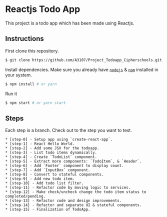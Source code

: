 # Reactjs Todo App

This project is a todo app which has been made using Reactjs. 

## Instructions

First clone this repository.
```bash
$ git clone https://github.com/A3107/Project_Todoapp_Cipherschools.git
```

Install dependencies. Make sure you already have [`nodejs`](https://nodejs.org/en/) & [`npm`](https://www.npmjs.com/) installed in your system.
```bash
$ npm install # or yarn
```

Run it
```bash
$ npm start # or yarn start
```

## Steps
Each step is a branch. Check out to the step you want to test.

```
* [step-0] - Setup app using `create-react-app`.
* [step-1] - React Hello World.
* [step-2] - Add some JSX for the todoapp.
* [step-3] - List todo items dynamically.
* [step-4] - Create `TodoList` component.
* [step-5] - Extract more components: `TodoItem`, & `Header`.
* [step-6] - Add `Footer` component to display count.
* [step-7] - Add `InputBox` component.
* [step-8] - Convert to stateful components.
* [step-9] - Add new todo item.
* [step-10] - Add todo list filter.
* [step-11] - Refactor code by moving logic to services.
* [step-12] - Make check/uncheck change the todo item status to completed/pending.
* [step-13] - Refactor code and design improvements.
* [step-14] - Refactor and separate UI & stateful components.
* [step-15] - Finalization of TodoApp.
